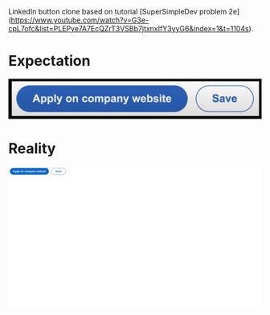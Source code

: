 LinkedIn button clone based on tutorial [SuperSimpleDev problem 2e]
(https://www.youtube.com/watch?v=G3e-cpL7ofc&list=PLEPye7A7EcQZrT3VSBb7jtxnxIfY3yyG6&index=1&t=1104s).

# Expectation
![expected result](linkedin-button-expectation.png)

# Reality
![my result](result.png)
